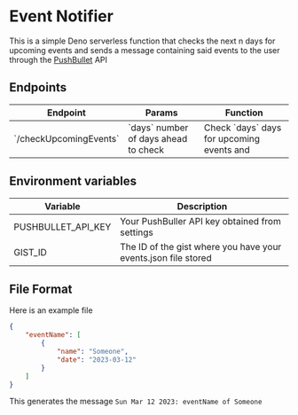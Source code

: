 # Event Notifier
This is a simple Deno serverless function that checks the next n days for upcoming events and sends a message containing said events to the user through the [PushBullet](https://pushbullet.com) API

## Endpoints
<table>
<thead>
<th>Endpoint</th>
<th>Params</th>
<th>Function</th>
</thead>
<tr>
<td> `/checkUpcomingEvents` </td><td> `days` number of days ahead to check </td><td> Check `days` days for upcoming events and </td>
</tr>
</table>

## Environment variables
| Variable           | Description                                                    |
| ------------------ | -------------------------------------------------------------- |
| PUSHBULLET_API_KEY | Your PushBuller API key obtained from settings                 |
| GIST_ID            | The ID of the gist where you have your events.json file stored |

## File Format
Here is an example file
```json
{
    "eventName": [
        {
            "name": "Someone",
            "date": "2023-03-12"
        }
    ]
}
```

This generates the message `Sun Mar 12 2023: eventName of Someone`